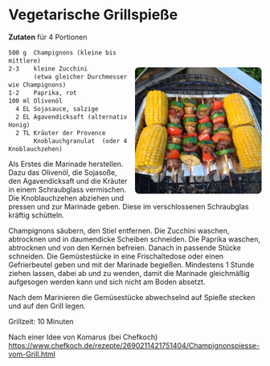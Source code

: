 Vegetarische Grillspieße
==========================

**Zutaten** für 4 Portionen

<img align='right' style="margin:5ex 0 1ex 1em;border-radius:8px" width="50%" src="../images/Veg_Grillspiesse.jpg">

```
500 g  Champignons (kleine bis mittlere) 
2-3    kleine Zucchini
       (etwa gleicher Durchmesser wie Champignons)
1-2    Paprika, rot
100 ml Olivenöl
  4 EL Sojasauce, salzige
  2 EL Agavendicksaft (alternativ Honig)
  2 TL Kräuter der Provence
       Knoblauchgranulat  (oder 4 Knoblauchzehen)
```
Als Erstes die Marinade herstellen. Dazu das Olivenöl, die Sojasoße, den Agavendicksaft und die Kräuter in einem Schraubglass vermischen.
Die Knoblauchzehen abziehen und pressen und zur Marinade geben. Diese im verschlossenen Schraubglas kräftig schütteln.

Champignons säubern, den Stiel entfernen. Die Zucchini waschen, abtrocknen und in daumendicke Scheiben schneiden. Die Paprika waschen, abtrocknen und von den Kernen befreien. Danach in passende Stücke schneiden. Die Gemüstestücke in eine Frischaltedose oder einen Gefrierbeutel geben und mit der Marinade begießen. Mindestens 1 Stunde ziehen lassen, dabei ab und zu wenden, damit die Marinade gleichmäßig aufgesogen werden kann und sich nicht am Boden absetzt.

Nach dem Marinieren die Gemüsestücke abwechselnd auf Spieße stecken und auf den Grill legen.

Grillzeit: 10 Minuten  

Nach einer Idee von Komarus (bei Chefkoch) https://www.chefkoch.de/rezepte/2690211421751404/Champignonspiesse-vom-Grill.html
